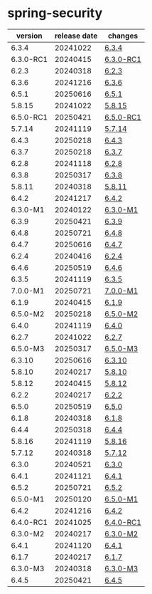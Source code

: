# spring-security	


|version|release date|changes|
|---|---|---|
|6.3.4|20241022|[6.3.4](./6.3.4-20241022.md)|
|6.3.0-RC1|20240415|[6.3.0-RC1](./6.3.0-RC1-20240415.md)|
|6.2.3|20240318|[6.2.3](./6.2.3-20240318.md)|
|6.3.6|20241216|[6.3.6](./6.3.6-20241216.md)|
|6.5.1|20250616|[6.5.1](./6.5.1-20250616.md)|
|5.8.15|20241022|[5.8.15](./5.8.15-20241022.md)|
|6.5.0-RC1|20250421|[6.5.0-RC1](./6.5.0-RC1-20250421.md)|
|5.7.14|20241119|[5.7.14](./5.7.14-20241119.md)|
|6.4.3|20250218|[6.4.3](./6.4.3-20250218.md)|
|6.3.7|20250218|[6.3.7](./6.3.7-20250218.md)|
|6.2.8|20241118|[6.2.8](./6.2.8-20241118.md)|
|6.3.8|20250317|[6.3.8](./6.3.8-20250317.md)|
|5.8.11|20240318|[5.8.11](./5.8.11-20240318.md)|
|6.4.2|20241217|[6.4.2](./6.4.2-20241217.md)|
|6.3.0-M1|20240122|[6.3.0-M1](./6.3.0-M1-20240122.md)|
|6.3.9|20250421|[6.3.9](./6.3.9-20250421.md)|
|6.4.8|20250721|[6.4.8](./6.4.8-20250721.md)|
|6.4.7|20250616|[6.4.7](./6.4.7-20250616.md)|
|6.2.4|20240416|[6.2.4](./6.2.4-20240416.md)|
|6.4.6|20250519|[6.4.6](./6.4.6-20250519.md)|
|6.3.5|20241119|[6.3.5](./6.3.5-20241119.md)|
|7.0.0-M1|20250721|[7.0.0-M1](./7.0.0-M1-20250721.md)|
|6.1.9|20240415|[6.1.9](./6.1.9-20240415.md)|
|6.5.0-M2|20250218|[6.5.0-M2](./6.5.0-M2-20250218.md)|
|6.4.0|20241119|[6.4.0](./6.4.0-20241119.md)|
|6.2.7|20241022|[6.2.7](./6.2.7-20241022.md)|
|6.5.0-M3|20250317|[6.5.0-M3](./6.5.0-M3-20250317.md)|
|6.3.10|20250616|[6.3.10](./6.3.10-20250616.md)|
|5.8.10|20240217|[5.8.10](./5.8.10-20240217.md)|
|5.8.12|20240415|[5.8.12](./5.8.12-20240415.md)|
|6.2.2|20240217|[6.2.2](./6.2.2-20240217.md)|
|6.5.0|20250519|[6.5.0](./6.5.0-20250519.md)|
|6.1.8|20240318|[6.1.8](./6.1.8-20240318.md)|
|6.4.4|20250318|[6.4.4](./6.4.4-20250318.md)|
|5.8.16|20241119|[5.8.16](./5.8.16-20241119.md)|
|5.7.12|20240318|[5.7.12](./5.7.12-20240318.md)|
|6.3.0|20240521|[6.3.0](./6.3.0-20240521.md)|
|6.4.1|20241121|[6.4.1](./6.4.1-20241121.md)|
|6.5.2|20250721|[6.5.2](./6.5.2-20250721.md)|
|6.5.0-M1|20250120|[6.5.0-M1](./6.5.0-M1-20250120.md)|
|6.4.2|20241216|[6.4.2](./6.4.2-20241216.md)|
|6.4.0-RC1|20241025|[6.4.0-RC1](./6.4.0-RC1-20241025.md)|
|6.3.0-M2|20240217|[6.3.0-M2](./6.3.0-M2-20240217.md)|
|6.4.1|20241120|[6.4.1](./6.4.1-20241120.md)|
|6.1.7|20240217|[6.1.7](./6.1.7-20240217.md)|
|6.3.0-M3|20240318|[6.3.0-M3](./6.3.0-M3-20240318.md)|
|6.4.5|20250421|[6.4.5](./6.4.5-20250421.md)|
